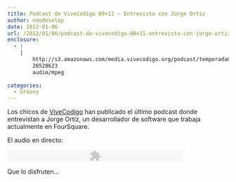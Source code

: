 ```yaml
---
title: Podcast de ViveCodigo 00×11 – Entrevista con Jorge Ortiz
author: neodevelop
date: 2012-01-06
url: /2012/01/06/podcast-de-vivecodigo-00x11-entrevista-con-jorge-ortiz/
enclosure:
  - |
    |
        http://s3.amazonaws.com/media.vivecodigo.org/podcast/temporada0/ViveCodigo00x10.mp3
        26528623
        audio/mpeg
        
categories:
  - Groovy
---
```

Los chicos de [ViveCodigo][1] han publicado el &uacute;ltimo podcast donde entrevistan a Jorge Ort&iacute;z, un desarrollador de software que trabaja actualmente en FourSquare.

El audio en directo:

<embed flashvars='audioUrl=http://s3.amazonaws.com/media.vivecodigo.org/podcast/temporada0/ViveCodigo00x10.mp3' height='27' quality='best' src='http://www.google.com/reader/ui/3523697345-audio-player.swf' type='application/x-shockwave-flash' width='400'>
</embed>

Que lo disfruten&#8230;

<!--break-->

 [1]: http://vivecodigo.org/2012/01/06/podcast-11-de-la-temporada-0/